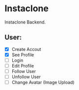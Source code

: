 # Instaclone

Instaclone Backend.

## User:

- [x] Create Accout
- [x] See Profile
- [ ] Login
- [ ] Edit Profile
- [ ] Follow User
- [ ] Unfollow User
- [ ] Change Avatar (Image Upload)